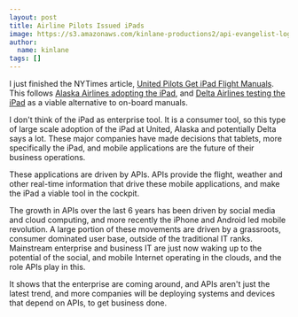 ```yaml
---
layout: post
title: Airline Pilots Issued iPads
image: https://s3.amazonaws.com/kinlane-productions2/api-evangelist-logos/api-evangelist-butterfly-vertical.png
author:
  name: kinlane
tags: []
---
```

I just finished the NYTimes article, [United Pilots Get iPad Flight Manuals](http://bits.blogs.nytimes.com/2011/08/23/united-airlines-to-give-all-pilots-ipad-flight-manuals/ "United Pilots Get iPad Flight Manuals"). This follows [Alaska Airlines adopting the iPad](http://www.pcworld.com/article/228924/ipad_enters_the_cockpit_on_alaska_air.html "Alaska Airlines adopting the iPad"), and [Delta Airlines testing the iPad](http://www.appleinsider.com/articles/11/08/17/delta_airlines_now_testing_apple_ipad_as_electronic_flight_bag.html "Delta Airlines testing the iPad") as a viable alternative to on-board manuals.

I don't think of the iPad as enterprise tool. It is a consumer tool, so this type of large scale adoption of the iPad at United, Alaska and potentially Delta says a lot. These major companies have made decisions that tablets, more specifically the iPad, and mobile applications are the future of their business operations.

These applications are driven by APIs. APIs provide the flight, weather and other real-time information that drive these mobile applications, and make the iPad a viable tool in the cockpit.

The growth in APIs over the last 6 years has been driven by social media and cloud computing, and more recently the iPhone and Android led mobile revolution. A large portion of these movements are driven by a grassroots, consumer dominated user base, outside of the traditional IT ranks. Mainstream enterprise and business IT are just now waking up to the potential of the social, and mobile Internet operating in the clouds, and the role APIs play in this.

It shows that the enterprise are coming around, and APIs aren't just the latest trend, and more companies will be deploying systems and devices that depend on APIs, to get business done.